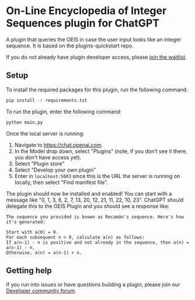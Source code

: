 # On-Line Encyclopedia of Integer Sequences plugin for ChatGPT

A plugin that queries the OEIS in case the user input looks like an integer sequence.
It is based on the plugins-quickstart repo.

If you do not already have plugin developer access, please [join the waitlist](https://openai.com/waitlist/plugins).

## Setup

To install the required packages for this plugin, run the following command:

```bash
pip install -r requirements.txt
```

To run the plugin, enter the following command:

```bash
python main.py
```

Once the local server is running:

1. Navigate to https://chat.openai.com. 
2. In the Model drop down, select "Plugins" (note, if you don't see it there, you don't have access yet).
3. Select "Plugin store"
4. Select "Develop your own plugin"
5. Enter in `localhost:5003` since this is the URL the server is running on locally, then select "Find manifest file".

The plugin should now be installed and enabled! You can start with a message like "0, 1, 3, 6, 2, 7, 13, 20, 12, 21, 11, 22, 10, 23". ChatGPT should delegate this to the OEIS Plugin and you should see a response like:

```
The sequence you provided is known as Recamán's sequence. Here's how it's generated:

Start with a(0) = 0.
For each subsequent n > 0, calculate a(n) as follows:
If a(n-1) - n is positive and not already in the sequence, then a(n) = a(n-1) - n.
Otherwise, a(n) = a(n-1) + n.
```

## Getting help

If you run into issues or have questions building a plugin, please join our [Developer community forum](https://community.openai.com/c/chat-plugins/20).
